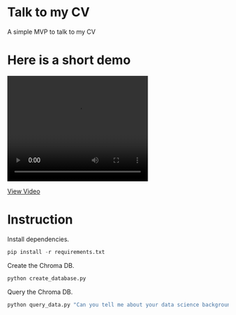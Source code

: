 # Talk to my CV

A simple MVP to talk to my CV

# Here is a short demo

<video width="320" height="240" controls>
  <source src="data/video/demo.webm" type="video/webm">
  Your browser does not support the video tag.
</video>

[View Video](data/video/demo.webm)


# Instruction
Install dependencies.

```python
pip install -r requirements.txt
```

Create the Chroma DB.

```python
python create_database.py
```

Query the Chroma DB.

```python
python query_data.py "Can you tell me about your data science background?"
```